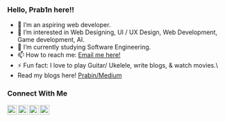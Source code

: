 ### Hello, Prab1n here!!

- 👋 I’m an aspiring web developer. 
- 👀 I’m interested in Web Designing, UI / UX Design, Web Development, Game development, AI. 
- 🌱 I’m currently studying Software Engineering. 
- 📫 How to reach me: <a href = "mailto: prabiney.garcia.23@gmail.com"> Email me here!</a>
- ⚡ Fun fact: I love to play Guitar/ Ukelele, write blogs, & watch movies.\
- Read my blogs here! [Prabin/Medium]
<!---
- 💞️ I’m looking to collaborate on ...
prabinay/prabinay is a ✨ special ✨ repository because its `README.md` (this file) appears on your GitHub profile.
You can click the Preview link to take a look at your changes.
--->

### Connect With Me

[<img align="left" alt="codeSTACKr | Facebook" width="22px" src="https://cdn.jsdelivr.net/npm/simple-icons@v3/icons/facebook.svg" />][facebook]
[<img align="left" alt="codeSTACKr | Twitter" width="22px" src="https://cdn.jsdelivr.net/npm/simple-icons@v3/icons/twitter.svg" />][twitter]
[<img align="left" alt="codeSTACKr | LinkedIn" width="22px" src="https://cdn.jsdelivr.net/npm/simple-icons@v3/icons/linkedin.svg" />][linkedin]
[<img align="left" alt="codeSTACKr | Instagram" width="22px" src="https://cdn.jsdelivr.net/npm/simple-icons@v3/icons/instagram.svg" />][instagram]


[twitter]: https://twitter.com/Prabin80792084
[instagram]: https://www.instagram.com/__octobot__/
[linkedin]: https://www.linkedin.com/in/prabin-thapa-magar-0a5512198/
[facebook]: https://www.facebook.com/prabineyxd/
[Prabin/Medium]: https://prab1n-thapa-magar.medium.com/
